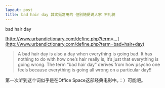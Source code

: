 ```yaml
---
layout: post
title: bad hair day 其实挺常用的 但别随便说人家 不礼貌
---
```


bad hair day

[http://www.urbandictionary.com/define.php?term=...](http://www.urbandictionary.com/define.php?term=bad+hair+day)

>A bad hair day is also a day when everything is going bad. It has nothing to do with how one’s hair really is, it’s just that everything is going wrong. The term “bad hair day” derives from how psycho one feels because everything is going all wrong on a particular day!!

第一次听到这个词似乎是在Office Space这部经典电影中。：）可能吧。

